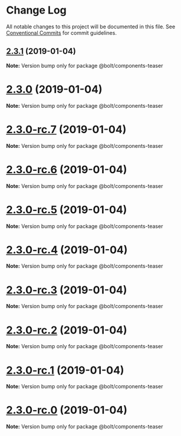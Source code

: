 # Change Log

All notable changes to this project will be documented in this file.
See [Conventional Commits](https://conventionalcommits.org) for commit guidelines.

## [2.3.1](https://github.com/bolt-design-system/bolt/tree/master/packages/components/bolt-teaser/compare/v2.3.0...v2.3.1) (2019-01-04)

**Note:** Version bump only for package @bolt/components-teaser





# [2.3.0](https://github.com/bolt-design-system/bolt/tree/master/packages/components/bolt-teaser/compare/v2.3.0-rc.7...v2.3.0) (2019-01-04)

**Note:** Version bump only for package @bolt/components-teaser





# [2.3.0-rc.7](https://github.com/bolt-design-system/bolt/tree/master/packages/components/bolt-teaser/compare/v2.3.0-rc.6...v2.3.0-rc.7) (2019-01-04)

**Note:** Version bump only for package @bolt/components-teaser





# [2.3.0-rc.6](https://github.com/bolt-design-system/bolt/tree/master/packages/components/bolt-teaser/compare/v2.3.0-rc.5...v2.3.0-rc.6) (2019-01-04)

**Note:** Version bump only for package @bolt/components-teaser





# [2.3.0-rc.5](https://github.com/bolt-design-system/bolt/tree/master/packages/components/bolt-teaser/compare/v2.3.0-rc.4...v2.3.0-rc.5) (2019-01-04)

**Note:** Version bump only for package @bolt/components-teaser





# [2.3.0-rc.4](https://github.com/bolt-design-system/bolt/tree/master/packages/components/bolt-teaser/compare/v2.3.0-rc.3...v2.3.0-rc.4) (2019-01-04)

**Note:** Version bump only for package @bolt/components-teaser





# [2.3.0-rc.3](https://github.com/bolt-design-system/bolt/tree/master/packages/components/bolt-teaser/compare/v2.3.0-rc.2...v2.3.0-rc.3) (2019-01-04)

**Note:** Version bump only for package @bolt/components-teaser





# [2.3.0-rc.2](https://github.com/bolt-design-system/bolt/tree/master/packages/components/bolt-teaser/compare/v2.3.0-rc.1...v2.3.0-rc.2) (2019-01-04)

**Note:** Version bump only for package @bolt/components-teaser





# [2.3.0-rc.1](https://github.com/bolt-design-system/bolt/tree/master/packages/components/bolt-teaser/compare/vv2.3.0-rc.0...v2.3.0-rc.1) (2019-01-04)

**Note:** Version bump only for package @bolt/components-teaser





# [2.3.0-rc.0](https://github.com/bolt-design-system/bolt/tree/master/packages/components/bolt-teaser/compare/v2.2.1...v2.3.0-rc.0) (2019-01-04)

**Note:** Version bump only for package @bolt/components-teaser
